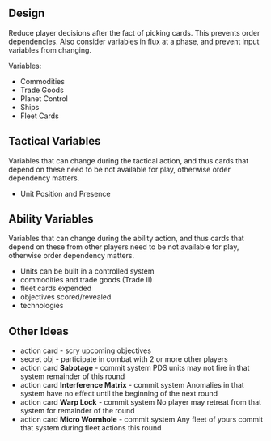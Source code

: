 

## Design
Reduce player decisions after the fact of picking cards. This prevents order dependencies. Also consider variables in flux at a phase, and prevent input variables from changing.

Variables:
* Commodities
* Trade Goods
* Planet Control
* Ships
* Fleet Cards



## Tactical Variables
Variables that can change during the tactical action, and thus cards that depend on these need to be not available for play, otherwise order dependency matters.

* Unit Position and Presence



## Ability Variables
Variables that can change during the ability action, and thus cards that depend on these from other players need to be not available for play, otherwise order dependency matters.

* Units can be built in a controlled system
* commodities and trade goods (Trade II)
* fleet cards expended
* objectives scored/revealed
* technologies



## Other Ideas
* action card - scry upcoming objectives
* secret obj - participate in combat with 2 or more other players
* action card __Sabotage__ - commit system PDS units may not fire in that system remainder of this round
* action card __Interference Matrix__ - commit system Anomalies in that system have no effect until the beginning of the next round
* action card  __Warp Lock__ - commit system No player may retreat from that system for remainder of the round
* action card __Micro Wormhole__ - commit system Any fleet of yours commit that system during fleet actions this round



